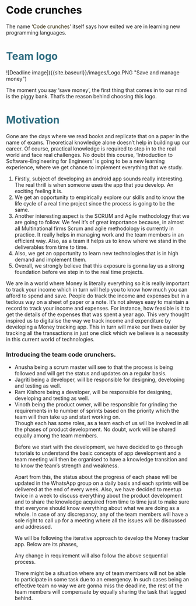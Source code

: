 
<h1 style="color: #000000"><span align="center">Code crunches</span></h1>
<p>The name <span style="color: #2b2301;">‘Code crunches’</span> itself says how exited we are in learning new programming languages.</p> 
<h1 style="color: #2e6c80;">Team logo</h1>
<span align="center">
![Deadline image]({{site.baseurl}}/images/Logo.PNG "Save and manage money")
</span>
<p>The moment  you say ‘save money’, the first thing that comes in to our mind is the piggy bank. That’s the reason behind choosing this logo.&nbsp;</p>
<h1 style="color: #2e6c80;">Motivation</h1>
<p>Gone are the days where we read books and replicate that on a paper in the name of exams. Theoretical knowledge alone doesn’t help in building up our career. Of course, practical knowledge is required to step in to the real world and face real challenges. No doubt this course, ‘Introduction to Software-Engineering for Engineers’ is going to be a new learning experience, where we get chance to implement everything that we study.</p>
<ol>
<li>Firstly, subject of developing an android app sounds really interesting. The real thrill is when someone uses the app that you develop. An exciting feeling it is.</li>    
<li>We get an opportunity to empirically explore our skills and to know the life cycle of a real time project since the process is going to be the same.</li>
<li>Another interesting aspect is the SCRUM and Agile methodology that we are going to follow.  We feel it’s of great importance because, in almost all Multinational firms Scrum and agile methodology is currently in practice. It really helps in managing work and the team members in an efficient way. Also, as a team it helps us to know where we stand in the deliverables from time to time.</li> 
<li>Also, we get an opportunity to learn new technologies that is in high demand and implement them.</li>
<li>Overall, we strongly believe that this exposure is gonna lay us a strong foundation before we step in to the real time projects.</li>
</ol>
<p>We are in a world where Money is literally everything so it is really important to track your income which in turn will help you to know how much you can afford to spend and save. People do track the income and expenses but in a tedious way on a sheet of paper or a note. It’s not always easy to maintain a record to track your income and expenses. For instance, how feasible is it to get the details of the expenses that was spent a year ago. This very thought inspired us to digitalise the way we track income and expenditure by developing a Money tracking app. This in turn will make our lives easier by tracking all the transactions in just one click which we believe is a necessity in this current world of technologies.</p>

<h3>Introducing the team code crunchers. </h3>
<ul>
<li>Anusha being a scrum master will see to that the process is being followed and will get the status and updates on a regular basis.</li>  
<li>Jagriti being a developer, will be responsible for designing, developing and testing as well.</li>
<li>Ram Kishore being a developer, will be responsible for designing, developing and testing as well.</li>
<li>Vinoth being the product owner, will be responsible for  grinding the requirements in to number of sprints based on the priority which the team will then take up and start working on. </li>
Though each has some roles, as a team each of us will be involved in all the phases of product development. No doubt, work will be shared equally among the team members.
<p>Before we start with the development, we have decided to go through tutorials to understand the basic concepts of app development and a team meeting will then be organised to have a knowledge transition and to know the team’s strength and weakness.</p>
<p>Apart from this, the status about the progress of each phase will be updated in the WhatsApp group on a daily basis and each sprints will be delivered at the end of every week. Also, we have decided to meetup twice in a week to discuss everything about the product development and to share the knowledge acquired from time to time just to make sure that everyone should know everything about what we are doing as a whole. In case of any discrepancy, any of the team members will have a sole right to call up for a meeting where all the issues will be discussed and addressed.</p>
<p>We will be following the iterative approach to develop the Money tracker app. Below are its phases,</p>
<p>Any change in requirement will also follow the above sequential process. </p>
<p>There might be a situation where any of team members will not be able to participate in some task due to an emergency. In such cases being an effective team no way we are gonna miss the deadline, the rest of the team members will compensate by equally sharing the task that lagged behind. </p>
